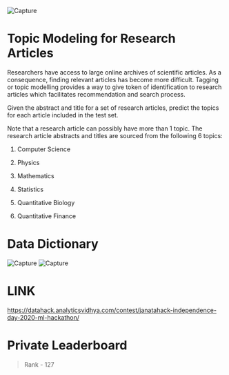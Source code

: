 ![Capture](https://user-images.githubusercontent.com/60923869/91076611-60498780-e65d-11ea-83ef-1d39d644df34.PNG)

# Topic Modeling for Research Articles
Researchers have access to large online archives of scientific articles. As a consequence, finding relevant articles has become more difficult. Tagging or topic modelling provides a way to give token of identification to research articles which facilitates recommendation and search process.

Given the abstract and title for a set of research articles, predict the topics for each article included in the test set. 

Note that a research article can possibly have more than 1 topic. The research article abstracts and titles are sourced from the following 6 topics: 

1. Computer Science

2. Physics

3. Mathematics

4. Statistics

5. Quantitative Biology

6. Quantitative Finance

 # Data Dictionary 
 
 ![Capture](https://user-images.githubusercontent.com/60923869/91076841-b5859900-e65d-11ea-8047-6efdba20fc88.PNG)
 ![Capture](https://user-images.githubusercontent.com/60923869/91077268-6c821480-e65e-11ea-9f5e-8f0cc1856d05.PNG)

# LINK
https://datahack.analyticsvidhya.com/contest/janatahack-independence-day-2020-ml-hackathon/

# Private Leaderboard
>Rank - 127
